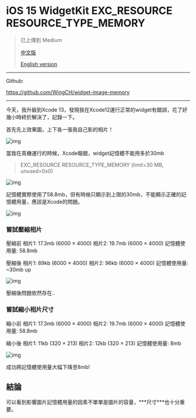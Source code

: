 

# iOS 15 WidgetKit EXC_RESOURCE RESOURCE_TYPE_MEMORY

> 已上傳到 Medium
>
> [中文版](https://wingch-apps.medium.com/ios-15-swiftui-widget-使用圖片的注意事項-7077261603cb)
>
> [English version](https://wingch-apps.medium.com/one-important-think-of-swiftui-image-7648f309afec)

---

Github:

https://github.com/WingCH/widget-image-memory

---

今天，我升級到Xcode 13，發現我在Xcode12運行正常的widget有錯誤，花了好幾小時終於解決了，記錄一下。

首先先上效果圖，上下各一張我自己影的相片！

![img](https://cdn.jsdelivr.net/gh/WingCH/ImageHosting@master/uPic/1*7_jzU4SFUpLF1exsHVN8Mw.png)

當我在真機運行的時候，Xcode報錯，widget記憶體不能用多於30mb

> EXC_RESOURCE RESOURCE_TYPE_MEMORY (limit=30 MB, unused=0x0)

![img](https://cdn.jsdelivr.net/gh/WingCH/ImageHosting@master/uPic/1*XoPLGSUyaPKO1pG4CneKOg.png)

記憶體實際使用了58.8mb，但有時候只顯示到上限的30mb，不能顯示正確的記憶體用量，應該是Xcode的問題。

![img](https://cdn.jsdelivr.net/gh/WingCH/ImageHosting@master/uPic/1*Wl8XUSJgGcIoAFipoRtGdA.png)

### 嘗試壓縮相片

壓縮前
相片1: 17.3mb (6000 × 4000)
相片2: 19.7mb (6000 × 4000)
記憶體使用量: 58.8mb

壓縮後
相片1: 89kb (6000 × 4000)
相片2: 96kb (6000 × 4000)
記憶體使用量: ~30mb up

![img](https://cdn.jsdelivr.net/gh/WingCH/ImageHosting@master/uPic/1*lDQYiWm71oDgkDQpg6NGsA.png)

壓縮後問題依然存在..



### 嘗試縮小相片尺寸

縮小前
相片1: 17.3mb (6000 × 4000)
相片2: 19.7mb (6000 × 4000)
記憶體使用量: 58.8mb

縮小後
相片1: 11kb (320 × 213)
相片2: 12kb (320 × 213)
記憶體使用量: 8mb

![img](https://cdn.jsdelivr.net/gh/WingCH/ImageHosting@master/uPic/1*F6DEje-kDV-HtQmbwaqOyQ.png)

成功將記憶體使用量大幅下降至8mb!



## 結論

可以看到影響圖片記憶體用量的因素不單單是圖片的容量，***尺寸\***也十分重要。
